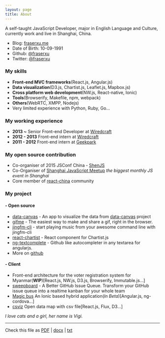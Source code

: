 ```yaml
---
layout: page
title: About
---
```


A self-taught JavaScript Developer, major in English Language and Culture, currently work and live in Shanghai, China.

* Blog: [fraserxu.me](https://fraserxu.me)
* Date of Birth: 10-09-1991
* Github: [@fraserxu](https://github.com/fraserxu)
* Twitter: [@fraserxu](https://twitter.com/fraserxu)

### My skills
* **Front-end MVC frameworks**(React.js, Angular.js)
* **Data visualization**(D3.js, Chartist.js, Leaflet.js, Mapbox.js)
* **Cross platform web development**(NW.js, React-native, Ionic)
* **Tools**(Browserify, Makefile, npm, webpack)
* **Others**(WebRTC, XMPP, Nodejs)
* Very limited experience with Python, Ruby, Go...

### My working experience

* **2013 ~** Senior Front-end Developer at [Wiredcraft](http://wiredcraft.com/)
* **2012 - 2013** Front-end intern at [Wiredcraft](http://wiredcraft.com/)
* **2011 - 2012** Front-end intern at [Geekpark](http://geekpark.net/)

### My open source contribution

* Co-organiser of 2015 JSConf China - [ShenJS](http://2015.jsconf.cn/)
* Co-Organiser of [Shanghai JavaScript Meetup](http://www.meetup.com/Shanghai-JavaScript-Meetup/) *the biggest monthly JS event in Shanghai*
* Core member of [react-china](http://react-china.org/) community

### My project

#### - Open source
* [data-canvas](http://fraserxu.me/data-canvas/) - An app to visualize the data from [data-canvas](http://datacanvas.org/sense-your-city/) project
* [gifme](https://github.com/fraserxu/gifme) - The easiest way to make and share a gif, right in the browser.
* [jingfm-cli](https://github.com/fraserxu/jingfm-cli) - start playing music from your awesome command line with jingfm-cli
* [react-chartist](https://github.com/fraserxu/react-chartist) - React component for Chartist.js
* [ng-textcomplete](https://github.com/fraserxu/ng-textcomplete) - Github like autocompleter in any textarea for angularjs.
* More on [github](https://github.com/fraserxu)

#### - Client
* Front-end architecture for the voter registration system for Myanmar(**WIP**)[React.js, NW.js, D3.js, Browserify, Immutable.js...]
* [sweepboard](http://sweepboard.com/) - A Better GitHub Issue Queue. Transform your GitHub issue queue into a realtime kanban for your whole team
* [Magic bus](https://www.magicbus.io/) An Ionic based hybrid application(*In Beta*)[Angular.js, ng-cordova...]
* [csviz](http://csviz.github.io/csviz) Open data map with csv file[React.js, Flux, D3...]

*I love cats and a girl, her name is Vigi.*

---

Check this file as [PDF](https://github.com/fraserxu/resume/raw/master/index.pdf) | [docx](https://github.com/fraserxu/resume/raw/master/index.docx) | [txt](https://github.com/fraserxu/resume/raw/master/index.txt)
